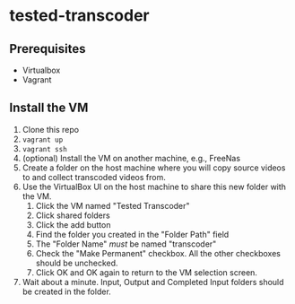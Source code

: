 # tested-transcoder

## Prerequisites

* Virtualbox
* Vagrant

## Install the VM

1. Clone this repo
2. `vagrant up`
3. `vagrant ssh`
4. (optional) Install the VM on another machine, e.g., FreeNas
5. Create a folder on the host machine where you will copy source videos to
and collect transcoded videos from.
6. Use the VirtualBox UI on the host machine to share this new folder with the VM.
    1. Click the VM named "Tested Transcoder"
    2. Click shared folders
    3. Click the add button
    4. Find the folder you created in the "Folder Path" field
    5. The "Folder Name" *must* be named "transcoder"
    6. Check the "Make Permanent" checkbox. All the other checkboxes should be unchecked.
    7. Click OK and OK again to return to the VM selection screen.
7. Wait about a minute. Input, Output and Completed Input folders should be created in the folder.
